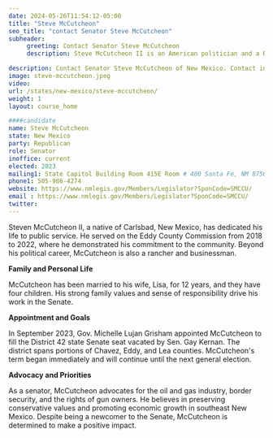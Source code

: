 ```yaml
---
date: 2024-05-26T11:54:12-05:00
title: "Steve McCutcheon"
seo_title: "contact Senator Steve McCutcheon"
subheader:
     greeting: Contact Senator Steve McCutcheon
     description: Steve McCutcheon II is an American politician and a Republican member of the New Mexico Senate representing District 42 since September 15, 2023.

description: Contact Senator Steve McCutcheon of New Mexico. Contact information for Steve McCutcheon includes email address, phone number, and mailing address.
image: steve-mccutcheon.jpeg
video:
url: /states/new-mexico/steve-mccutcheon/
weight: 1
layout: course_home

####candidate
name: Steve McCutcheon
state: New Mexico
party: Republican
role: Senator
inoffice: current
elected: 2023
mailing1: State Capitol Building Room 415E Room # 400 Santa Fe, NM 87501
phone1: 505-986-4274
website: https://www.nmlegis.gov/Members/Legislator?SponCode=SMCCU/
email : https://www.nmlegis.gov/Members/Legislator?SponCode=SMCCU/
twitter: 
---
```

Steven McCutcheon II, a native of Carlsbad, New Mexico, has dedicated his life to public service. He served on the Eddy County Commission from 2018 to 2022, where he demonstrated his commitment to the community. Beyond his political career, McCutcheon is also a rancher and businessman.

**Family and Personal Life**

McCutcheon has been married to his wife, Lisa, for 12 years, and they have four children. His strong family values and sense of responsibility drive his work in the Senate.

**Appointment and Goals**

In September 2023, Gov. Michelle Lujan Grisham appointed McCutcheon to fill the District 42 state Senate seat vacated by Sen. Gay Kernan. The district spans portions of Chavez, Eddy, and Lea counties. McCutcheon's term began immediately and will continue until the next general election.

**Advocacy and Priorities**

As a senator, McCutcheon advocates for the oil and gas industry, border security, and the rights of gun owners. He believes in preserving conservative values and promoting economic growth in southeast New Mexico. Despite being a newcomer to the Senate, McCutcheon is determined to make a positive impact.
